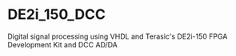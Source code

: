 DE2i_150_DCC
============

Digital signal processing using VHDL and Terasic's DE2i-150 FPGA Development Kit and DCC AD/DA 
